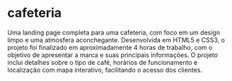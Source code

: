 # cafeteria

Uma landing page completa para uma cafeteria, com foco em um design limpo e uma atmosfera aconchegante. Desenvolvida em HTML5 e CSS3, o projeto foi finalizado em aproximadamente 4 horas de trabalho, com o objetivo de apresentar a marca e suas principais informações. O projeto inclui detalhes sobre o tipo de café, horários de funcionamento e localização com mapa interativo, facilitando o acesso dos clientes.

